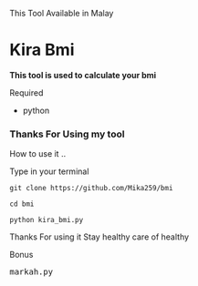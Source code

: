 
This Tool Available in Malay
<h1>Kira Bmi</h1>

<b>This tool is used to calculate your bmi</b>

Required

- python


<h3>Thanks For Using my tool</h3>

How to use it ..

Type in your terminal
```console
git clone https://github.com/Mika259/bmi
```

```console
cd bmi
```

```console
python kira_bmi.py
```

Thanks For using it
Stay healthy care of healthy

Bonus
<pre>markah.py</pre>
